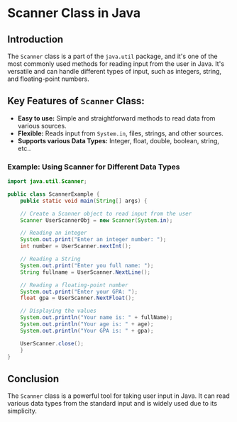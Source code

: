 # Scanner Class in Java

## Introduction
The `Scanner` class is a part of the `java.util` package, and it's one of the most commonly used methods for reading input from the user in Java. It's versatile and can handle different types of input, such as integers, string, and floating-point numbers. 

## Key Features of `Scanner` Class:
- **Easy to use:** Simple and straightforward methods to read data from various sources.
- **Flexible:** Reads input from `System.in`, files, strings, and other sources.
- **Supports various Data  Types:** Integer, float, double, boolean, string, etc..

### Example: Using Scanner for Different Data Types

```java
import java.util.Scanner;

public class ScannerExample {
    public static void main(String[] args) {

    // Create a Scanner object to read input from the user
    Scanner UserScannerObj = new Scanner(System.in);

    // Reading an integer
    System.out.print("Enter an integer number: ");
    int number = UserScanner.nextInt();

    // Reading a String 
    System.out.print("Enter you full name: ");
    String fullname = UserScanner.NextLine();

    // Reading a floating-point number
    System.out.print("Enter your GPA: ");
    float gpa = UserScanner.NextFloat();

    // Displaying the values
    System.out.println("Your name is: " + fullName);
    System.out.println("Your age is: " + age);
    System.out.println("Your GPA is: " + gpa);

    UserScanner.close();
    }
}
```
## Conclusion
The `Scanner` class is a powerful tool for taking user input in Java. It can read various data types from the standard input and is widely used due to its simplicity. 